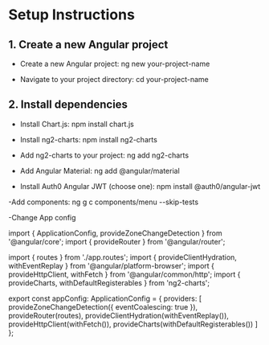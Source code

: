 # Setup Instructions

## 1. Create a new Angular project
- Create a new Angular project:
  ng new your-project-name

- Navigate to your project directory:
  cd your-project-name

## 2. Install dependencies

- Install Chart.js:
  npm install chart.js

- Install ng2-charts:
  npm install ng2-charts

- Add ng2-charts to your project:
  ng add ng2-charts

- Add Angular Material:
  ng add @angular/material

- Install Auth0 Angular JWT (choose one):
  npm install @auth0/angular-jwt

-Add components: 
ng g c components/menu --skip-tests

-Change App config 

import { ApplicationConfig, provideZoneChangeDetection } from '@angular/core';
import { provideRouter } from '@angular/router';

import { routes } from './app.routes';
import { provideClientHydration, withEventReplay } from '@angular/platform-browser';
import { provideHttpClient, withFetch } from '@angular/common/http';
import { provideCharts, withDefaultRegisterables } from 'ng2-charts';

export const appConfig: ApplicationConfig = {
  providers: [
    provideZoneChangeDetection({ eventCoalescing: true }),
    provideRouter(routes),
    provideClientHydration(withEventReplay()),
    provideHttpClient(withFetch()),
    provideCharts(withDefaultRegisterables())
  ]
};
